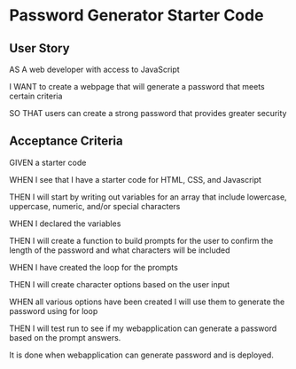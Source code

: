 # Password Generator Starter Code

## User Story
AS A web developer with access to JavaScript

I WANT to create a webpage that will generate a password that meets certain criteria

SO THAT users can create a strong password that provides greater security

## Acceptance Criteria
GIVEN a starter code

WHEN I see that I have a starter code for HTML, CSS, and Javascript

THEN I will start by writing out variables for an array that include lowercase, uppercase, numeric, and/or special characters

WHEN I declared the variables

THEN I will create a function to build prompts for the user to confirm the length of the password and what characters will be included

WHEN I have created the loop for the prompts

THEN I will create character options based on the user input 

WHEN all various options have been created I will use them to generate the password using for loop

THEN I will test run to see if my webapplication can generate a password based on the prompt answers. 

It is done when webapplication can generate password and is deployed. 

